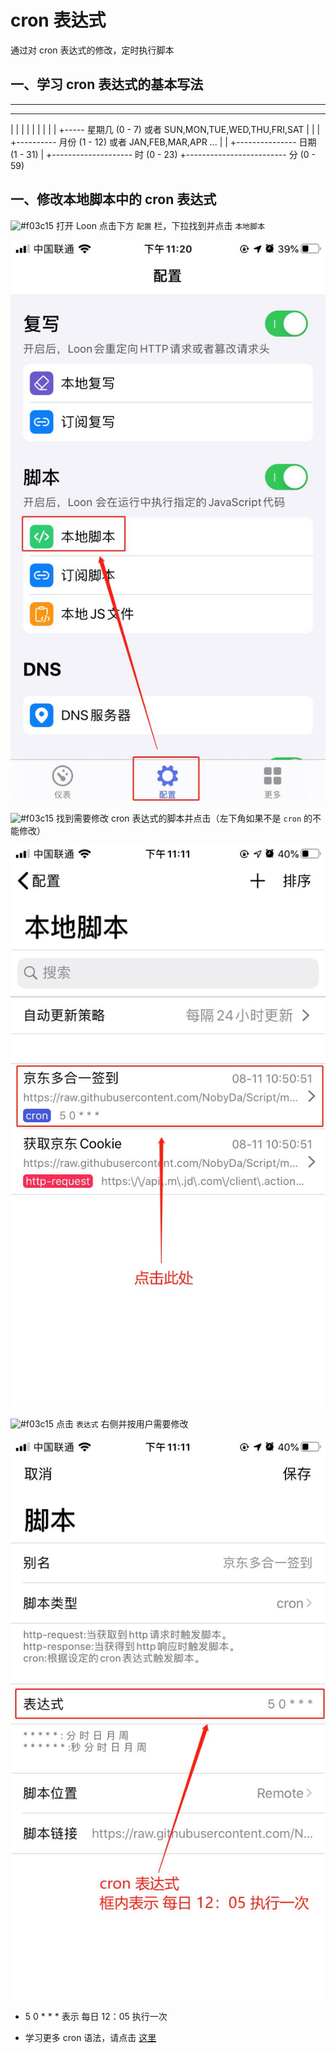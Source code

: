 # cron 表达式

通过对 cron 表达式的修改，定时执行脚本

## 一、学习 cron 表达式的基本写法

*    *    *    *    *
-    -    -    -    -
|    |    |    |    |
|    |    |    |    +----- 星期几 (0 - 7) 或者 SUN,MON,TUE,WED,THU,FRI,SAT
|    |    |    +---------- 月份 (1 - 12) 或者 JAN,FEB,MAR,APR ...
|    |    +--------------- 日期 (1 - 31)
|    +-------------------- 时 (0 - 23)
+------------------------- 分 (0 - 59)

## 一、修改本地脚本中的 cron 表达式

![#f03c15](https://placehold.it/15/f03c15/000000?text=+) 打开 Loon 点击下方 `配置` 栏，下拉找到并点击 `本地脚本`

![image](https://raw.githubusercontent.com/chiupam/tutorial-image/master/Loon/Local_Script.jpg)

![#f03c15](https://placehold.it/15/f03c15/000000?text=+) 找到需要修改 cron 表达式的脚本并点击（左下角如果不是 `cron` 的不能修改）

![image](https://raw.githubusercontent.com/chiupam/tutorial-image/master/Loon/JD_DailyBonus_local_4.jpg)

![#f03c15](https://placehold.it/15/f03c15/000000?text=+) 点击 `表达式` 右侧并按用户需要修改

![image](https://raw.githubusercontent.com/chiupam/tutorial-image/master/Loon/JD_DailyBonus_local_5.jpg)

- 5 0 * * * 表示 每日 12：05 执行一次

- 学习更多 cron 语法，请点击 [这里](https://tool.lu/crontab/)
